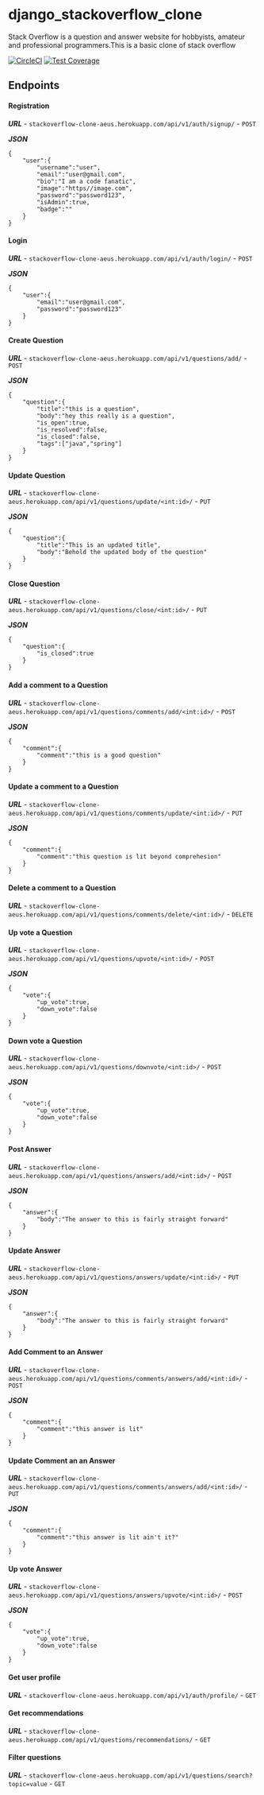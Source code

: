 # django_stackoverflow_clone
Stack Overflow is a question and answer website for hobbyists, amateur and professional programmers.This is a basic clone of stack overflow

[![CircleCI](https://circleci.com/gh/grey-felipe/django_stackoverflow_clone/tree/develop.svg?style=svg)](https://circleci.com/gh/grey-felipe/django_stackoverflow_clone/tree/develop) [![Test Coverage](https://api.codeclimate.com/v1/badges/cd494befcd13b1539e81/test_coverage)](https://codeclimate.com/github/grey-felipe/django_stackoverflow_clone/test_coverage)


## Endpoints

#### Registration
***URL*** - `stackoverflow-clone-aeus.herokuapp.com/api/v1/auth/signup/` - `POST`

***JSON***
```
{ 
	"user":{
		"username":"user",
		"email":"user@gmail.com",
		"bio":"I am a code fanatic",
		"image":"https//image.com",
		"password":"password123",
		"isAdmin":true,
		"badge":""
	}
}
```

#### Login
***URL*** - `stackoverflow-clone-aeus.herokuapp.com/api/v1/auth/login/` - `POST`

***JSON***
```
{
	"user":{
		"email":"user@gmail.com",
		"password":"password123"
	}
}
```

#### Create Question
***URL*** - `stackoverflow-clone-aeus.herokuapp.com/api/v1/questions/add/` - `POST`

***JSON***
```
{
	"question":{
		"title":"this is a question",
		"body":"hey this really is a question",
		"is_open":true,
		"is_resolved":false,
		"is_closed":false,
		"tags":["java","spring"]
	}
}
```

#### Update Question
***URL*** - `stackoverflow-clone-aeus.herokuapp.com/api/v1/questions/update/<int:id>/` - `PUT`

***JSON***
```
{
	"question":{
		"title":"This is an updated title",
		"body":"Behold the updated body of the question"
	}
}
```

#### Close Question
***URL*** - `stackoverflow-clone-aeus.herokuapp.com/api/v1/questions/close/<int:id>/` - `PUT`

***JSON***
```
{
	"question":{
		"is_closed":true
	}
}
```

#### Add a comment to a Question
***URL*** - `stackoverflow-clone-aeus.herokuapp.com/api/v1/questions/comments/add/<int:id>/` - `POST`

***JSON***
```
{
	"comment":{
		"comment":"this is a good question"
	}
}
```

#### Update a comment to a Question
***URL*** - `stackoverflow-clone-aeus.herokuapp.com/api/v1/questions/comments/update/<int:id>/` - `PUT`

***JSON***
```
{
	"comment":{
		"comment":"this question is lit beyond comprehesion"
	}
}
```

#### Delete a comment to a Question
***URL*** - `stackoverflow-clone-aeus.herokuapp.com/api/v1/questions/comments/delete/<int:id>/` - `DELETE`

#### Up vote a Question
***URL*** - `stackoverflow-clone-aeus.herokuapp.com/api/v1/questions/upvote/<int:id>/` - `POST`

***JSON***
```
{
	"vote":{
		"up_vote":true,
		"down_vote":false
	}
}
```

#### Down vote a Question
***URL*** - `stackoverflow-clone-aeus.herokuapp.com/api/v1/questions/downvote/<int:id>/` - `POST`

***JSON***
```
{
	"vote":{
		"up_vote":true,
		"down_vote":false
	}
}
```

#### Post Answer
***URL*** - `stackoverflow-clone-aeus.herokuapp.com/api/v1/questions/answers/add/<int:id>/` - `POST`

***JSON***
```
{
	"answer":{
		"body":"The answer to this is fairly straight forward"
	}
}
```

#### Update Answer
***URL*** - `stackoverflow-clone-aeus.herokuapp.com/api/v1/questions/answers/update/<int:id>/` - `PUT`

***JSON***
```
{
	"answer":{
		"body":"The answer to this is fairly straight forward"
	}
}
```

#### Add Comment to an Answer
***URL*** - `stackoverflow-clone-aeus.herokuapp.com/api/v1/questions/comments/answers/add/<int:id>/` - `POST`

***JSON***
```
{
	"comment":{
		"comment":"this answer is lit"
	}
}
```

#### Update Comment an an Answer
***URL*** - `stackoverflow-clone-aeus.herokuapp.com/api/v1/questions/comments/answers/add/<int:id>/` - `PUT`

***JSON***
```
{
	"comment":{
		"comment":"this answer is lit ain't it?"
	}
}
```

#### Up vote Answer
***URL*** - `stackoverflow-clone-aeus.herokuapp.com/api/v1/questions/answers/upvote/<int:id>/` - `POST`

***JSON***
```
{
	"vote":{
		"up_vote":true,
		"down_vote":false
	}
}
```

#### Get user profile
***URL*** - `stackoverflow-clone-aeus.herokuapp.com/api/v1/auth/profile/` - `GET`

#### Get recommendations
***URL*** - `stackoverflow-clone-aeus.herokuapp.com/api/v1/questions/recommendations/` - `GET`

#### Filter questions
***URL*** - `stackoverflow-clone-aeus.herokuapp.com/api/v1/questions/search?topic=value` - `GET`